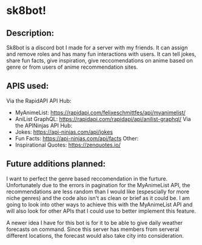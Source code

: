# sk8bot!

## Description:
Sk8bot is a discord bot I made for a server with my friends. It can assign and remove roles and has many fun interactions with users. It can tell jokes, share fun facts, give inspiration, give reccomendations on anime based on genre or from users of anime recommendation sites. 

## APIS used:
Via the RapidAPI API Hub:
- MyAnimeList: https://rapidapi.com/felixeschmittfes/api/myanimelist/
- AniList GraphQL: https://rapidapi.com/rapidapi/api/anilist-graphql/
Via the APINinjas API Hub:
- Jokes: https://api-ninjas.com/api/jokes
- Fun Facts: https://api-ninjas.com/api/facts
Other:
- Inspirational Quotes: https://zenquotes.io/

## Future additions planned:
I want to perfect the genre based reccomendation in the furture. Unfortunately due to the errors in pagination for the MyAnimeList API, the recommendations are less random than I would like (espescially for more niche genres) and the code also isn't as clean or brief as it could be. I am going to look into other ways to achieve this with the MyAnimeList API and will also look for other APIs that I could use to better implement this feature.

A newer idea I have for this bot is for it to be able to give daily weather forecasts on command. Since this server has members from serveral different locations, the forecast would also take city into consideration.
